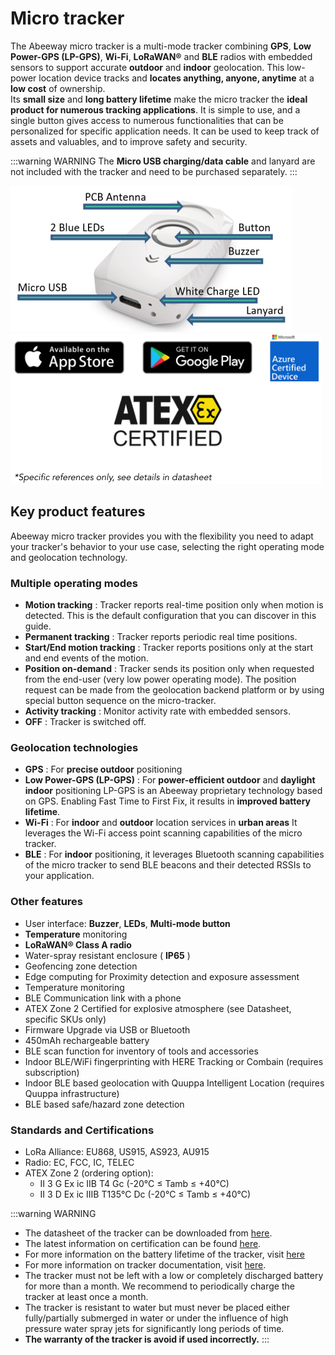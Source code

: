 
# Micro tracker
The Abeeway micro tracker is a multi-mode tracker combining **GPS**, **Low Power-GPS (LP-GPS)**, **Wi-Fi**, **LoRaWAN®** and **BLE** radios with embedded sensors to support accurate **outdoor** and **indoor** geolocation. This low-power location device tracks and **locates anything, anyone, anytime** at a **low cost** of ownership.<br/>
Its **small size** and **long battery lifetime** make the micro tracker the **ideal product for numerous tracking applications**. It is simple to use, and a single button gives access to numerous functionalities that can be personalized for specific application needs. It can be used to keep track of assets and valuables, and to improve safety and security. 

:::warning WARNING
The **Micro USB charging/data cable** and lanyard are not included with the tracker and need to be purchased separately.
:::

<img src="images/MicrotrackerHWarrows_450x234.png" border="0" />
<img src="images/image_azure_certification.png" border="0" />

## Key product features
Abeeway micro tracker provides you with the flexibility you need to adapt your tracker's behavior to your use case, selecting the right operating mode and geolocation technology.

### Multiple operating modes

* **Motion tracking** : Tracker reports real-time position only when motion is detected. This is the default configuration that you can discover in this guide.
* **Permanent tracking** : Tracker reports periodic real time positions.
* **Start/End motion tracking** : Tracker reports positions only at the start and end events of the motion.
* **Position on-demand** : Tracker sends its position only when requested from the end-user (very low power operating mode). The position request can be made from the geolocation backend platform or by using special button sequence on the micro-tracker.
* **Activity tracking** : Monitor activity rate with embedded sensors.
* **OFF** : Tracker is switched off.

### Geolocation technologies

* **GPS** : For **precise outdoor** positioning
* **Low Power-GPS (LP-GPS)** : For **power-efficient outdoor** and **daylight indoor** positioning
LP-GPS is an Abeeway proprietary technology based on GPS. Enabling Fast Time to First Fix, it results in **improved battery lifetime**.
* **Wi-Fi** : For **indoor** and **outdoor** location services in **urban areas**
It leverages the Wi-Fi access point scanning capabilities of the micro tracker.
* **BLE** : For **indoor** positioning, it leverages Bluetooth scanning capabilities of the micro tracker to send BLE beacons and their detected RSSIs to your application.

### Other features
* User interface: **Buzzer**, **LEDs**, **Multi-mode button**
* **Temperature** monitoring
* **LoRaWAN® Class A radio**
* Water-spray resistant enclosure ( **IP65** )
* Geofencing zone detection
* Edge computing for Proximity detection and exposure assessment
* Temperature monitoring
* BLE Communication link with a phone
* ATEX Zone 2 Certified for explosive atmosphere (see Datasheet, specific SKUs only)
* Firmware Upgrade via USB or Bluetooth
* 450mAh rechargeable battery
* BLE scan function for inventory of tools and accessories
* Indoor BLE/WiFi fingerprinting with HERE Tracking or Combain (requires subscription)
* Indoor BLE based geolocation with Quuppa Intelligent Location (requires Quuppa infrastructure)
* BLE based safe/hazard zone detection

### Standards and Certifications
* LoRa Alliance: EU868, US915, AS923, AU915
* Radio: EC, FCC, IC, TELEC
* ATEX Zone 2 (ordering option):
  - II 3 G Ex ic IIB T4 Gc (-20°C ≤ Tamb ≤ +40°C)
  - II 3 D Ex ic IIIB T135°C Dc (-20°C ≤ Tamb ≤ +40°C)

:::warning WARNING
 * The datasheet of the tracker can be downloaded from [here](/D-Reference/DocLibrary_R/AbeewayTrackers_R.html#data-sheets).
 * The latest information on certification can be found [here](/D-Reference/DocLibrary_R/AbeewayTrackers_R.md#certifications).
 * For more information on the battery lifetime of the tracker, visit [here](../AbeewayDeviceManager_C/PowerConsumption_R)
* For more information on tracker documentation, visit [here](../../documentation-library/AbeewayTrackers_R.md#reference-guides-and-tools).
 * The tracker must not be left with a low or completely discharged battery for more than a month. We recommend to periodically charge the tracker at least once a month. 
 * The tracker is resistant to water but must never be placed either fully/partially submerged in water or under the influence of high pressure water spray jets for significantly long periods of time. 
 * **The warranty of the tracker is avoid if used incorrectly.**
:::
